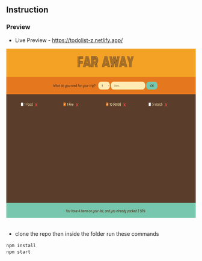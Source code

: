 ## Instruction

### Preview
- Live Preview - https://todolist-z.netlify.app/
  
<img src="preview.png"  height="450px" />

<br>
<br>

- clone the repo then inside the folder run these commands
```bash
npm install
npm start
```